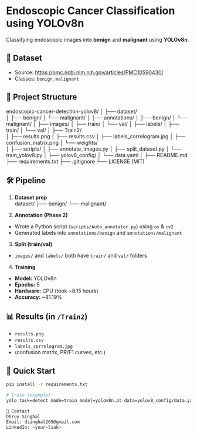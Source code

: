 # Endoscopic Cancer Classification using YOLOv8n

Classifying endoscopic images into **benign** and **malignant** using **YOLOv8n**.

## 📌 Dataset
- Source: https://pmc.ncbi.nlm.nih.gov/articles/PMC10590430/
- Classes: `benign`, `malignant`

## 🧱 Project Structure
endoscopic-cancer-detection-yolov8/
│
├── dataset/                      
│   ├── benign/
│   └── malignant/
│
├── annotations/
│   ├── benign/
│   └── malignant/
│
├── images/
│   ├── train/
│   └── val/
│
├── labels/
│   ├── train/
│   └── val/
│
├── Train2/                       
│   ├── results.png
│   ├── results.csv
│   ├── labels_correlogram.jpg
│   ├── confusion_matrix.png
│   └── weights/                  
│
├── scripts/
│   ├── annotate_images.py
│   ├── split_dataset.py
│   └── train_yolov8.py
│
├── yolov8_config/
│   └── data.yaml
│
├── README.md
├── requirements.txt
├── .gitignore
└── LICENSE   (MIT)

## 🛠 Pipeline
1. **Dataset prep**  
dataset/
├── benign/
└── malignant/

2. **Annotation (Phase 2)**  
- Wrote a Python script (`scripts/Auto_annotator.py`) using `os` & `cv2`  
- Generated labels into `annotations/benign` and `annotations/malignant`

3. **Split (train/val)**  
- `images/` and `labels/` both have `train/` and `val/` folders

4. **Training**
- **Model:** YOLOv8n  
- **Epochs:** 5  
- **Hardware:** CPU (took ~8.15 hours)  
- **Accuracy:** ~81.19%  

## 📊 Results (in `/Train2`)
- `results.png`
- `results.csv`
- `labels_correlogram.jpg`
- (confusion matrix, PR/F1 curves, etc.)

## 🚀 Quick Start

```bash
pip install -r requirements.txt

# train (example)
yolo task=detect mode=train model=yolov8n.pt data=yolov8_config/data.yaml epochs=5 imgsz=640

📧 Contact
Dhruv Singhal
Email: dsinghal265@gmail.com
LinkedIn: <your-link>
